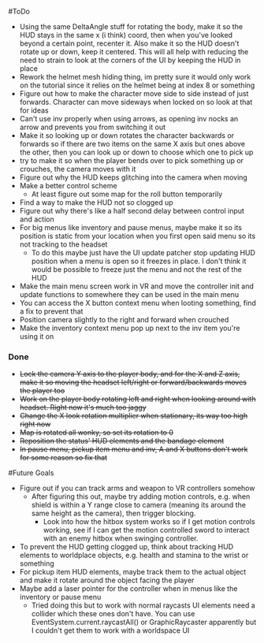 #ToDo
- Using the same DeltaAngle stuff for rotating the body, make it so the HUD stays in the same x (i think) coord, then when you've looked beyond a certain point, recenter it. Also make it so the HUD doesn't rotate up or down, keep it centered. This will all help with reducing the need to strain to look at the corners of the UI by keeping the HUD in place
- Rework the helmet mesh hiding thing, im pretty sure it would only work on the tutorial since it relies on the helmet being at index 8 or something
- Figure out how to make the character move side to side instead of just forwards. Character can move sideways when locked on so look at that for ideas
- Can't use inv properly when using arrows, as opening inv nocks an arrow and prevents you from switching it out
- Make it so looking up or down rotates the character backwards or forwards so if there are two items on the same X axis but ones above the other, then you can look up or down to choose which one to pick up
- try to make it so when the player bends over to pick something up or crouches, the camera moves with it
- Figure out why the HUD keeps glitching into the camera when moving
- Make a better control scheme
	- At least figure out some map for the roll button temporarily
- Find a way to make the HUD not so clogged up
- Figure out why there's like a half second delay between control input and action
- For big menus like inventory and pause menus, maybe make it so its position is static from your location when you first open said menu so its not tracking to the headset
	- To do this maybe just have the UI update patcher stop updating HUD position when a menu is open so it freezes in place. I don't think it would be possible to freeze just the menu and not the rest of the HUD
- Make the main menu screen work in VR and move the controller init and update functions to somewhere they can be used in the main menu
- You can access the X button context menu when looting something, find a fix to prevent that
- Position camera slightly to the right and forward when crouched
- Make the inventory context menu pop up next to the inv item you're using it on

### Done
- ~~Lock the camera Y axis to the player body, and for the X and Z axis, make it so moving the headset left/right or forward/backwards moves the player too~~
- ~~Work on the player body rotating left and right when looking around with headset. Right now it's much too jaggy~~
- ~~Change the X look rotation multiplier when stationary, its way too high right now~~
- ~~Map is rotated all wonky, so set its rotation to 0~~
- ~~Reposition the status' HUD elements and the bandage element~~
- ~~In pause menu, pickup item menu and inv, A and X buttons don't work for some reason so fix that~~

#Future Goals
- Figure out if you can track arms and weapon to VR controllers somehow
	- After figuring this out, maybe try adding motion controls, e.g. when shield is within a Y range close to camera (meaning its around the same height as the camera), then trigger blocking.
		- Look into how the hitbox system works so if I get motion controls working, see if I can get the motion controlled sword to interact with an enemy hitbox when swinging controller.
- To prevent the HUD getting clogged up, think about tracking HUD elements to worldplace objects, e.g. health and stamina to the wrist or something
- For pickup item HUD elements, maybe track them to the actual object and make it rotate around the object facing the player
- Maybe add a laser pointer for the controller when in menus like the inventory or pause menu
	- Tried doing this but to work with normal raycasts UI elements need a collider which these ones don't have. You can use EventSystem.current.raycastAll() or GraphicRaycaster apparently but I couldn't get them to work with a worldspace UI